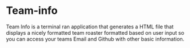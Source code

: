 # Team-info
Team Info is a terminal ran application that generates a HTML file that displays a nicely formatted team roaster formatted based on user input so you can access your teams Email and Github with other basic information.
